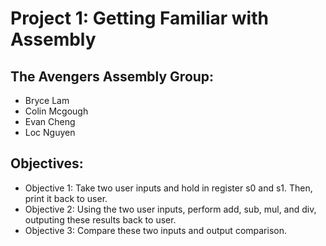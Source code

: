 # Project 1: Getting Familiar with Assembly
## The Avengers Assembly Group:
- Bryce Lam
- Colin Mcgough
- Evan Cheng
- Loc Nguyen
## Objectives:
- Objective 1: Take two user inputs and hold in register s0 and s1. Then, print it back to user.
- Objective 2: Using the two user inputs, perform add, sub, mul, and div, outputing these results back to user.
- Objective 3: Compare these two inputs and output comparison.
